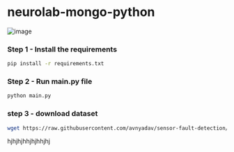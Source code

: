 # neurolab-mongo-python

![image](https://user-images.githubusercontent.com/57321948/196933065-4b16c235-f3b9-4391-9cfe-4affcec87c35.png)

### Step 1 - Install the requirements

```bash
pip install -r requirements.txt
```

### Step 2 - Run main.py file

```bash
python main.py
```

### step 3 - download dataset

```bash
wget https://raw.githubusercontent.com/avnyadav/sensor-fault-detection/main/aps_failure_training_set1.csv
```


hjhjhjhhjhjhhjhj